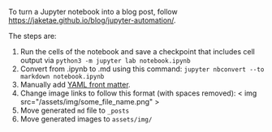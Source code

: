 To turn a Jupyter notebook into a blog post, follow https://jaketae.github.io/blog/jupyter-automation/.

The steps are:

1) Run the cells of the notebook and save a checkpoint that includes cell output via
   `python3 -m jupyter lab notebook.ipynb`
2) Convert from .ipynb to .md using this command:
   `jupyter nbconvert --to markdown notebook.ipynb`
3) Manually add [YAML front matter](https://jekyllrb.com/docs/front-matter/).
4) Change image links to follow this format (with spaces removed): < img src="/assets/img/some_file_name.png" >
5) Move generated `md` file to `_posts`
6) Move generated images to `assets/img/`
